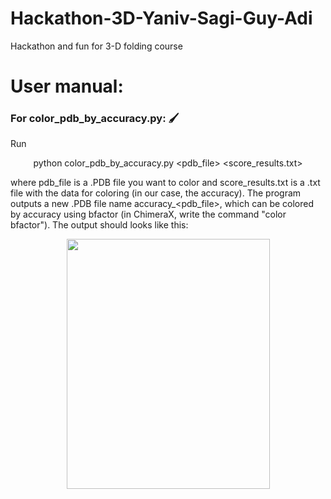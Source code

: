 # Hackathon-3D-Yaniv-Sagi-Guy-Adi
Hackathon and fun for 3-D folding course 

# User manual:

### For color_pdb_by_accuracy.py: 🖌️
Run <p align="center"> python color_pdb_by_accuracy.py <pdb_file> <score_results.txt> </p> where pdb_file is a .PDB file you want to color and score_results.txt is a .txt file with the data for coloring (in our case, the accuracy). The program outputs a new .PDB file name accuracy_<pdb_file>, which can be colored by accuracy using bfactor (in ChimeraX, write the command "color bfactor"). The output should looks like this: <p align="center"> <img src ="https://user-images.githubusercontent.com/96491832/173868479-e7c5c7be-2983-4ceb-91d4-53eb8c56a822.png" data-canonical-src="https://user-images.githubusercontent.com/96491832/173868479-e7c5c7be-2983-4ceb-91d4-53eb8c56a822.png" width="325" height="400" /> </p>
